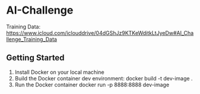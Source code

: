 # AI-Challenge

Training Data: https://www.icloud.com/iclouddrive/04dGShJz9KTKeWditkLtJyeDw#AI_Challenge_Training_Data

## Getting Started
1. Install Docker on your local machine
2. Build the Docker container dev environment: docker build -t dev-image .
3. Run the Docker container docker run -p 8888:8888 dev-image
